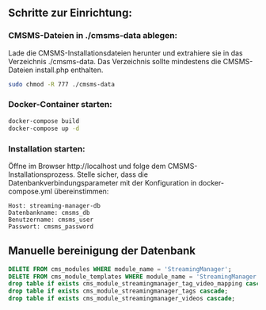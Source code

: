 ## Schritte zur Einrichtung:

### CMSMS-Dateien in ./cmsms-data ablegen:

Lade die CMSMS-Installationsdateien herunter und extrahiere sie in das Verzeichnis ./cmsms-data.
Das Verzeichnis sollte mindestens die CMSMS-Dateien install.php enthalten.

```bash
sudo chmod -R 777 ./cmsms-data
```

### Docker-Container starten:

```bash
docker-compose build
docker-compose up -d
```
### Installation starten:

Öffne im Browser http://localhost und folge dem CMSMS-Installationsprozess. Stelle sicher, dass die Datenbankverbindungsparameter mit der Konfiguration in docker-compose.yml übereinstimmen:

```properties
Host: streaming-manager-db
Datenbankname: cmsms_db
Benutzername: cmsms_user
Passwort: cmsms_password
```

## Manuelle bereinigung der Datenbank

```SQL
DELETE FROM cms_modules WHERE module_name = 'StreamingManager';
DELETE FROM cms_module_templates WHERE module_name = 'StreamingManager';
drop table if exists cms_module_streamingmanager_tag_video_mapping cascade;
drop table if exists cms_module_streamingmanager_tags cascade;
drop table if exists cms_module_streamingmanager_videos cascade;
```